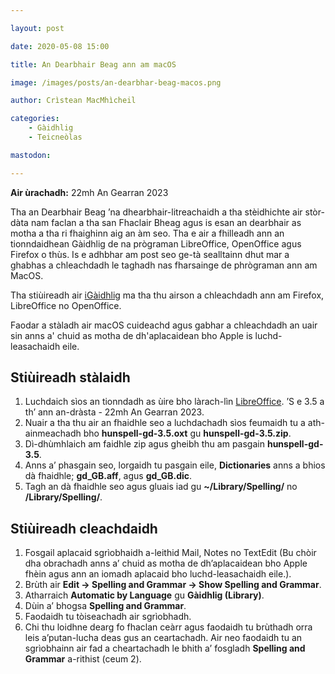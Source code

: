 ```yaml
---

layout: post

date: 2020-05-08 15:00

title: An Dearbhair Beag ann am macOS

image: /images/posts/an-dearbhar-beag-macos.png

author: Crìstean MacMhìcheil

categories:
    - Gàidhlig
    - Teicneòlas

mastodon:

---
```


**Air ùrachadh:** 22mh An Gearran 2023

Tha an Dearbhair Beag ’na dhearbhair-litreachaidh a tha stèidhichte air stòr-dàta nam faclan a tha san Fhaclair Bheag agus is esan an dearbhair as motha a tha ri fhaighinn aig an àm seo. Tha e air a fhilleadh ann an tionndaidhean Gàidhlig de na prògraman LibreOffice, OpenOffice agus Firefox o thùs. Is e adhbhar am post seo ge-tà sealltainn dhut mar a ghabhas a chleachdadh le taghadh nas fharsainge de phrògraman ann am MacOS.

Tha stiùireadh air [iGàidhlig](http://www.igaidhlig.net/gd/an-dearbhair-beag/) ma tha thu airson a chleachdadh ann am Firefox, LibreOffice no OpenOffice.

Faodar a stàladh air macOS cuideachd agus gabhar a chleachdadh an uair sin anns a' chuid as motha de dh'aplacaidean bho Apple is luchd-leasachaidh eile.

## Stiùireadh stàlaidh

1. Luchdaich sìos an tionndadh as ùire bho làrach-lìn [LibreOffice](https://extensions.libreoffice.org/en/extensions/show/an-dearbhair-beag-scottish-gaelic-spellchecker). ’S e 3.5 a th’ ann an-dràsta - 22mh An Gearran 2023.
2. Nuair a tha thu air an fhaidhle seo a luchdachadh sìos feumaidh tu a ath-ainmeachadh bho **hunspell-gd-3.5.oxt** gu **hunspell-gd-3.5.zip**.
3. Dì-dhùmhlaich am faidhle zip agus gheibh thu am pasgain **hunspell-gd-3.5**.
4. Anns a’ phasgain seo, lorgaidh tu pasgain eile, **Dictionaries** anns a bhios dà fhaidhle; **gd_GB.aff**, agus **gd_GB.dic**.
5. Tagh an dà fhaidhle seo agus gluais iad gu **~/Library/Spelling/** no **/Library/Spelling/**.

## Stiùireadh cleachdaidh

1. Fosgail aplacaid sgrìobhaidh a-leithid Mail, Notes no TextEdit (Bu chòir dha obrachadh anns a’ chuid as motha de dh’aplacaidean bho Apple fhèin agus ann an iomadh aplacaid bho luchd-leasachaidh eile.).
2. Brùth air **Edit -> Spelling and Grammar -> Show Spelling and Grammar**.
3. Atharraich **Automatic by Language** gu **Gàidhlig (Library)**.
4. Dùin a’ bhogsa **Spelling and Grammar**.
5. Faodaidh tu tòiseachadh air sgrìobhadh.
6. Chi thu loidhne dearg fo fhaclan ceàrr agus faodaidh tu brùthadh orra leis a’putan-lucha deas gus an ceartachadh. Air neo faodaidh tu an sgrìobhainn air fad a cheartachadh le bhith a’ fosgladh **Spelling and Grammar** a-rithist (ceum 2).
